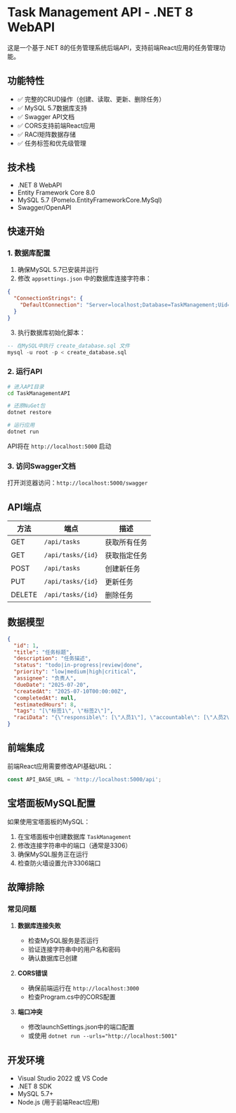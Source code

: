 # Task Management API - .NET 8 WebAPI

这是一个基于.NET 8的任务管理系统后端API，支持前端React应用的任务管理功能。

## 功能特性

- ✅ 完整的CRUD操作（创建、读取、更新、删除任务）
- ✅ MySQL 5.7数据库支持
- ✅ Swagger API文档
- ✅ CORS支持前端React应用
- ✅ RACI矩阵数据存储
- ✅ 任务标签和优先级管理

## 技术栈

- .NET 8 WebAPI
- Entity Framework Core 8.0
- MySQL 5.7 (Pomelo.EntityFrameworkCore.MySql)
- Swagger/OpenAPI

## 快速开始

### 1. 数据库配置

1. 确保MySQL 5.7已安装并运行
2. 修改 `appsettings.json` 中的数据库连接字符串：
```json
{
  "ConnectionStrings": {
    "DefaultConnection": "Server=localhost;Database=TaskManagement;Uid=root;Pwd=your_password;Port=3306;"
  }
}
```

3. 执行数据库初始化脚本：
```sql
-- 在MySQL中执行 create_database.sql 文件
mysql -u root -p < create_database.sql
```

### 2. 运行API

```bash
# 进入API目录
cd TaskManagementAPI

# 还原NuGet包
dotnet restore

# 运行应用
dotnet run
```

API将在 `http://localhost:5000` 启动

### 3. 访问Swagger文档

打开浏览器访问：`http://localhost:5000/swagger`

## API端点

| 方法 | 端点 | 描述 |
|------|------|------|
| GET | `/api/tasks` | 获取所有任务 |
| GET | `/api/tasks/{id}` | 获取指定任务 |
| POST | `/api/tasks` | 创建新任务 |
| PUT | `/api/tasks/{id}` | 更新任务 |
| DELETE | `/api/tasks/{id}` | 删除任务 |

## 数据模型

```json
{
  "id": 1,
  "title": "任务标题",
  "description": "任务描述",
  "status": "todo|in-progress|review|done",
  "priority": "low|medium|high|critical",
  "assignee": "负责人",
  "dueDate": "2025-07-20",
  "createdAt": "2025-07-10T00:00:00Z",
  "completedAt": null,
  "estimatedHours": 8,
  "tags": "[\"标签1\", \"标签2\"]",
  "raciData": "{\"responsible\": [\"人员1\"], \"accountable\": [\"人员2\"]}"
}
```

## 前端集成

前端React应用需要修改API基础URL：
```javascript
const API_BASE_URL = 'http://localhost:5000/api';
```

## 宝塔面板MySQL配置

如果使用宝塔面板的MySQL：

1. 在宝塔面板中创建数据库 `TaskManagement`
2. 修改连接字符串中的端口（通常是3306）
3. 确保MySQL服务正在运行
4. 检查防火墙设置允许3306端口

## 故障排除

### 常见问题

1. **数据库连接失败**
   - 检查MySQL服务是否运行
   - 验证连接字符串中的用户名和密码
   - 确认数据库已创建

2. **CORS错误**
   - 确保前端运行在 `http://localhost:3000`
   - 检查Program.cs中的CORS配置

3. **端口冲突**
   - 修改launchSettings.json中的端口配置
   - 或使用 `dotnet run --urls="http://localhost:5001"`

## 开发环境

- Visual Studio 2022 或 VS Code
- .NET 8 SDK
- MySQL 5.7+
- Node.js (用于前端React应用)